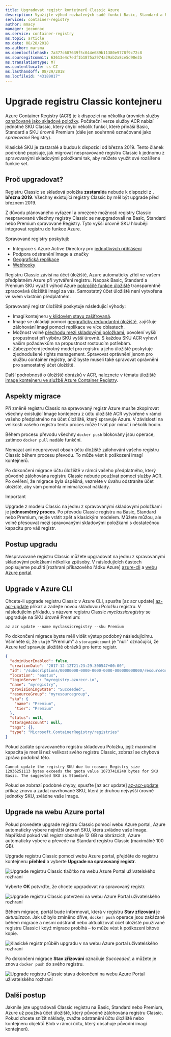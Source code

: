 ```yaml
---
title: Upgradovat registr kontejnerů Classic Azure
description: Využijte výhod rozbalených sadě funkcí Basic, Standard a Premium spravované registry kontejnerů díky upgradu nespravované Classic registru kontejneru.
services: container-registry
author: mmacy
manager: jeconnoc
ms.service: container-registry
ms.topic: article
ms.date: 08/28/2018
ms.author: marsma
ms.openlocfilehash: 7a377c607639f5c044e689b11380e9778f9c72c8
ms.sourcegitcommit: 63613e4c7edf1b1875a2974a29ab2a8ce5d90e3b
ms.translationtype: MT
ms.contentlocale: cs-CZ
ms.lasthandoff: 08/29/2018
ms.locfileid: "43189017"
---
```

# <a name="upgrade-a-classic-container-registry"></a>Upgrade registru Classic kontejneru

Azure Container Registry (ACR) je k dispozici na několika úrovních služby [označované jako skladové položky](container-registry-skus.md). Počáteční verze služby ACR nabízí jednotné SKU Classic, který chybí několik funkcí, které přináší Basic, Standard a SKU úrovně Premium (dále jen souhrnně označované jako *spravované* Registry).

Klasické SKU je zastaralé a budou k dispozici od března 2019. Tento článek podrobně popisuje, jak migrovat nespravované registru Classic k jednomu z spravovanými skladovými položkami tak, aby můžete využít své rozšířené funkce set.

## <a name="why-upgrade"></a>Proč upgradovat?

Registru Classic se skladová položka **zastaralé**a nebude k dispozici z **. března 2019**. Všechny existující registry Classic by měl být upgrade před březnem 2019.

Z důvodu plánovaného vyřazení a omezené možnosti registry Classic nespravované všechny registry Classic se neupgradovali na Basic, Standard nebo Premium spravované Registry. Tyto vyšší úrovně SKU hlouběji integrovat registru do funkce Azure.

Spravované registry poskytují:

* Integrace s Azure Active Directory pro [jednotlivých přihlášení](container-registry-authentication.md#individual-login-with-azure-ad)
* Podpora odstranění Image a značky
* [Geografická replikace](container-registry-geo-replication.md)
* [Webhooky](container-registry-webhook.md)

Registru Classic závisí na účet úložiště, Azure automaticky zřídí ve vašem předplatném Azure při vytváření registru. Naopak Basic, Standard a Premium SKU využít výhod Azure [pokročilé funkce úložiště](container-registry-storage.md) transparentně zpracovává úložiště imagí za vás. Samostatný účet úložiště není vytvořena ve svém vlastním předplatném.

Spravovaný registr úložiště poskytuje následující výhody:

* Imagí kontejneru [v klidovém stavu zašifrovaná](container-registry-storage.md#encryption-at-rest).
* Image se ukládají pomocí [geograficky redundantní úložiště](container-registry-storage.md#geo-redundant-storage), zajišťuje zálohování imagí pomocí replikace ve více oblastech.
* Možnost volně [přechodu mezi skladovými položkami](container-registry-skus.md#changing-skus), povolení vyšší propustnost při výběru SKU vyšší úrovně. S každou SKU ACR vyhoví vašim požadavkům na propustnost rostoucím potřebám.
* Zabezpečení jednotný model pro registru a jeho úložiště poskytuje zjednodušené rights management. Spravovat oprávnění jenom pro službu container registry, aniž byste museli také spravovat oprávnění pro samostatný účet úložiště.

Další podrobnosti o úložiště obrázků v ACR, naleznete v tématu [úložiště image kontejneru ve službě Azure Container Registry](container-registry-storage.md).

## <a name="migration-considerations"></a>Aspekty migrace

Při změně registru Classic na spravovaný registr Azure musíte zkopírovat všechny existující Image kontejneru z účtu úložiště ACR vytvořené v rámci vašeho předplatného na účet úložiště, který spravuje Azure. V závislosti na velikosti vašeho registru tento proces může trvat pár minut i několik hodin.

Během procesu převodu všechny `docker push` blokovány jsou operace, zatímco `docker pull` nadále funkční.

Nemazat ani neupravovat obsah účtu úložiště zálohování vašeho registru Classic během procesu převodu. To může vést k poškození imagí kontejnerů.

Po dokončení migrace účtu úložiště v rámci vašeho předplatného, který původně zálohována registru Classic nebude používat pomocí služby ACR. Po ověření, že migrace byla úspěšná, vezměte v úvahu odstraníte účet úložiště, aby vám pomohla minimalizovat náklady.

>[!IMPORTANT]
> Upgrade z modelu Classic na jednu z spravovanými skladovými položkami je **jednosměrný proces**. Po převodu Classic registru na Basic, Standard nebo Premium, nejde vrátit zpět a klasickým modelem. Můžete můžou, ale volně přesouvat mezi spravovanými skladovými položkami s dostatečnou kapacitu pro váš registr.

## <a name="how-to-upgrade"></a>Postup upgradu

Nespravované registru Classic můžete upgradovat na jednu z spravovanými skladovými položkami několika způsoby. V následujících částech popisujeme použití [rozhraní příkazového řádku Azure] [ azure-cli] a [webu Azure portal][azure-portal].

## <a name="upgrade-in-azure-cli"></a>Upgrade v Azure CLI

Chcete-li upgrade registru Classic v Azure CLI, spusťte [az acr update] [ az-acr-update] příkaz a zadejte novou skladovou Položku registru. V následujícím příkladu, s názvem registru Classic *myclassicregistry* se upgraduje na SKU úrovně Premium:

```azurecli-interactive
az acr update --name myclassicregistry --sku Premium
```

Po dokončení migrace byste měli vidět výstup podobný následujícímu. Všimněte si, že `sku` je "Premium" a `storageAccount` je "null" označující, že Azure teď spravuje úložiště obrázků pro tento registr.

```JSON
{
  "adminUserEnabled": false,
  "creationDate": "2017-12-12T21:23:29.300547+00:00",
  "id": "/subscriptions/00000000-0000-0000-0000-000000000000/resourceGroups/myresourcegroup/providers/Microsoft.ContainerRegistry/registries/myregistry",
  "location": "eastus",
  "loginServer": "myregistry.azurecr.io",
  "name": "myregistry",
  "provisioningState": "Succeeded",
  "resourceGroup": "myresourcegroup",
  "sku": {
    "name": "Premium",
    "tier": "Premium"
  },
  "status": null,
  "storageAccount": null,
  "tags": {},
  "type": "Microsoft.ContainerRegistry/registries"
}
```

Pokud zadáte spravovaného registru skladovou Položku, jejíž maximální kapacita je menší než velikost svého registru Classic, zobrazí se chybová zpráva podobná této.

`Cannot update the registry SKU due to reason: Registry size 12936251113 bytes exceeds the quota value 10737418240 bytes for SKU Basic. The suggested SKU is Standard.`

Pokud se zobrazí podobné chyby, spusťte [az acr update] [ az-acr-update] příkaz znovu a zadat navrhované SKU, která je druhou nejvyšší úrovně jednotky SKU, zvládne vaše Image.

## <a name="upgrade-in-azure-portal"></a>Upgrade na webu Azure portal

Pokud provedete upgrade registru Classic pomocí webu Azure portal, Azure automaticky vybere nejnižší úroveň SKU, která zvládne vaše Image. Například pokud váš registr obsahuje 12 GB na obrázcích, Azure automaticky vybere a převede na Standard registru Classic (maximálně 100 GB).

Upgrade registru Classic pomocí webu Azure portal, přejděte do registru kontejneru **přehled** a vyberte **Upgrade na spravovaný registr**.

![Upgrade registru Classic tlačítko na webu Azure Portal uživatelského rozhraní][update-classic-01-upgrade]

Vyberte **OK** potvrďte, že chcete upgradovat na spravovaný registr.

![Upgrade registru Classic potvrzení na webu Azure Portal uživatelského rozhraní][update-classic-02-confirm]

Během migrace, portál bude informovat, která v registru **Stav zřizování** je *aktualizace*. Jak už bylo zmíněno dříve, `docker push` operace jsou zakázané během migrace a nesmí odstranit nebo aktualizovat účet úložiště používané registru Classic i když migrace probíhá – to může vést k poškození bitové kopie.

![Klasické registr průběh upgradu v na webu Azure portal uživatelského rozhraní][update-classic-03-updating]

Po dokončení migrace **Stav zřizování** označuje *Succeeded*, a můžete je znovu `docker push` do svého registru.

![Upgrade registru Classic stavu dokončení na webu Azure Portal uživatelského rozhraní][update-classic-04-updated]

## <a name="next-steps"></a>Další postup

Jakmile jste upgradovali Classic registru na Basic, Standard nebo Premium, Azure už používá účet úložiště, který původně zálohována registru Classic. Pokud chcete snížit náklady, zvažte odstranění účtu úložiště nebo kontejneru objektů Blob v rámci účtu, který obsahuje původní imagí kontejnerů.

<!-- IMAGES -->
[update-classic-01-upgrade]: ./media/container-registry-upgrade\update-classic-01-upgrade.png
[update-classic-02-confirm]: ./media/container-registry-upgrade\update-classic-02-confirm.png
[update-classic-03-updating]: ./media/container-registry-upgrade\update-classic-03-updating.png
[update-classic-04-updated]: ./media/container-registry-upgrade\update-classic-04-updated.png

<!-- LINKS - internal -->
[az-acr-update]: /cli/azure/acr#az-acr-update
[azure-cli]: /cli/azure/install-azure-cli
[azure-portal]: https://portal.azure.com